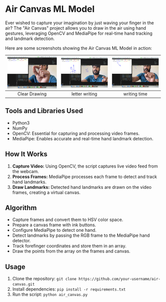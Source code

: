 # Air Canvas ML Model

Ever wished to capture your imagination by just waving your finger in the air? The "Air Canvas" project allows you to draw in the air using hand gestures, leveraging OpenCV and MediaPipe for real-time hand tracking and landmark detection.

Here are some screenshots showing the Air Canvas ML Model in action:

| ![Screenshot 1](1.png) | ![Screenshot 2](2.png) | ![Screenshot 3](3.png) |
|:---------------------------:|:---------------------------:|:---------------------------:|
| Clear Drawing | letter writing  | writing time |

## Tools and Libraries Used

- Python3
- NumPy
- OpenCV: Essential for capturing and processing video frames.
- MediaPipe: Enables accurate and real-time hand landmark detection.

## How It Works

1. **Capture Video:** Using OpenCV, the script captures live video feed from the webcam.
2. **Process Frames:** MediaPipe processes each frame to detect and track hand landmarks.
3. **Draw Landmarks:** Detected hand landmarks are drawn on the video frames, creating a virtual canvas.

## Algorithm

- Capture frames and convert them to HSV color space.
- Prepare a canvas frame with ink buttons.
- Configure MediaPipe to detect one hand.
- Detect landmarks by passing the RGB frame to the MediaPipe hand detector.
- Track forefinger coordinates and store them in an array.
- Draw the points from the array on the frames and canvas.

## Usage

1. Clone the repository: `git clone https://github.com/your-username/air-canvas.git`
2. Install dependencies: `pip install -r requirements.txt`
3. Run the script: `python air_canvas.py`


